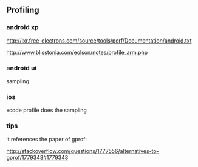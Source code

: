 ## Profiling

### android xp

http://lxr.free-electrons.com/source/tools/perf/Documentation/android.txt

http://www.blisstonia.com/eolson/notes/profile_arm.php

### android ui

sampling

### ios

xcode profile does the sampling

### tips 

it references the paper of gprof:

http://stackoverflow.com/questions/1777556/alternatives-to-gprof/1779343#1779343
